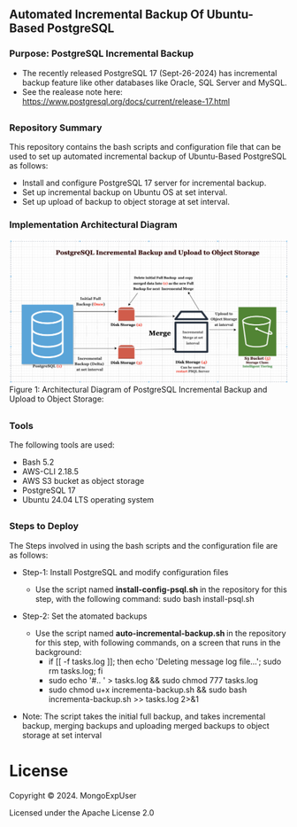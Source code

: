 ## Automated Incremental Backup Of Ubuntu-Based PostgreSQL

### Purpose: PostgreSQL Incremental Backup                                                                                        
- The recently released PostgreSQL 17 (Sept-26-2024) has incremental backup feature like other databases like Oracle, SQL Server and MySQL.
- See the realease note here: https://www.postgresql.org/docs/current/release-17.html
##

### Repository Summary
This repository contains the bash scripts and configuration file that can be used to set up automated incremental backup of Ubuntu-Based PostgreSQL as follows:
- Install and configure PostgreSQL 17 server for incremental backup.
- Set up incremental backup on Ubuntu OS at set interval.
- Set up upload of backup to object storage at set interval.

### Implementation Architectural Diagram
![Image description](https://github.com/MongoExpUser/Automated-Incremental-Backup-Of-Ubuntu-Based-PostgreSQL/blob/main/psql-incremental-backup-arch-diagram.png)
Figure 1: Architectural Diagram of PostgreSQL Incremental Backup and Upload to Object Storage:
##

### Tools
The following tools are used:
-  Bash 5.2
- AWS-CLI 2.18.5
- AWS S3 bucket as object storage
- PostgreSQL 17
- Ubuntu 24.04 LTS operating system
##


### Steps to Deploy
The Steps involved in using the bash scripts and the configuration file are as follows:
- Step-1: Install PostgreSQL and modify configuration files
	- Use the script named  <strong> install-config-psql.sh </strong> in the repository for this step, with the following command:
   	  sudo bash install-psql.sh 

- Step-2: Set the atomated backups
	- Use the script named <strong> auto-incremental-backup.sh </strong> in the repository for this step, with following commands, on a screen that runs in the background:
	  - if [[ -f tasks.log ]]; then  echo 'Deleting message log file...'; sudo rm tasks.log; fi                                              
	  - sudo echo '#.. ' > tasks.log && sudo chmod 777 tasks.log                                                                             
	  - sudo chmod u+x incrementa-backup.sh && sudo bash incrementa-backup.sh >> tasks.log 2>&1  
    
- Note: The script takes the initial full backup, and takes incremental backup, merging backups and uploading merged backups to object storage at set interval 
##
  


# License

Copyright © 2024. MongoExpUser

Licensed under the Apache License 2.0

